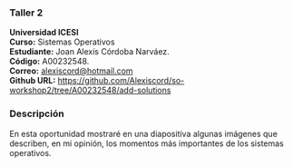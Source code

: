 ### Taller 2
**Universidad ICESI**  
**Curso:** Sistemas Operativos  
**Estudiante:** Joan Alexís Córdoba Narváez.  
**Código:** A00232548.  
**Correo:** alexiscord@hotmail.com  
**Github URL:** https://github.com/Alexiscord/so-workshop2/tree/A00232548/add-solutions


### Descripción
En esta oportunidad mostraré en una diapositiva algunas imágenes que describen, en mi opinión, los momentos más importantes de los sistemas operativos.
